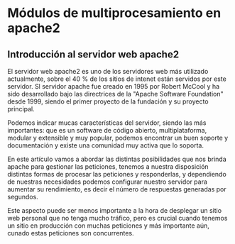 # Módulos de multiprocesamiento en apache2

## Introducción al servidor web apache2

El servidor web apache2 es uno de los servidores web más utilizado actualmente, sobre el 40 % de los sitios de intenet están servidos por este servidor. Sl servidor apache fue creado en 1995 por Robert McCool y ha sido desarrollado bajo las directrices de la "Apache Software Foundation" desde 1999, siendo el primer proyecto de la fundación y su proyecto principal.

Podemos indicar mucas características del servidor, siendo las más importantes: que es un software de código abierto, multiplataforma, modular y extensible y muy popular, podemos encontrar un buen soporte y documentación y existe una comunidad muy activa que lo soporta.

En este artículo vamos a abordar las distintas posibilidades que nos brinda apache para gestionar las peticiones, tenemos a nuestra disposición distintas formas de procesar las peticiones y responderlas, y dependiendo de nuestras necesidades podemos configurar nuestro servidor para aumentar su rendimiento, es decir el número de respuestas generadas por segundos.

Este aspecto puede ser menos importante a la hora de desplegar un sitio web personal que no tenga mucho tráfico, pero es crucial cuando tenemos un sitio en producción con muchas peticiones y más importante aún, cunado estas peticiones son concurrentes.

